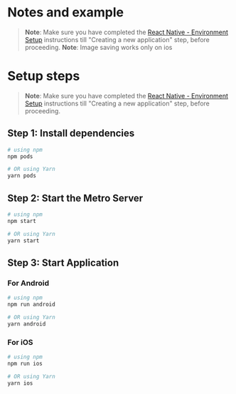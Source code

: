 # Notes and example

> **Note**: Make sure you have completed the [React Native - Environment Setup](https://reactnative.dev/docs/environment-setup) instructions till "Creating a new application" step, before proceeding.
> **Note**: Image saving works only on ios

# Setup steps

> **Note**: Make sure you have completed the [React Native - Environment Setup](https://reactnative.dev/docs/environment-setup) instructions till "Creating a new application" step, before proceeding.

## Step 1: Install dependencies

```bash
# using npm
npm pods

# OR using Yarn
yarn pods
```

## Step 2: Start the Metro Server

```bash
# using npm
npm start

# OR using Yarn
yarn start
```

## Step 3: Start Application

### For Android

```bash
# using npm
npm run android

# OR using Yarn
yarn android
```

### For iOS

```bash
# using npm
npm run ios

# OR using Yarn
yarn ios
```
